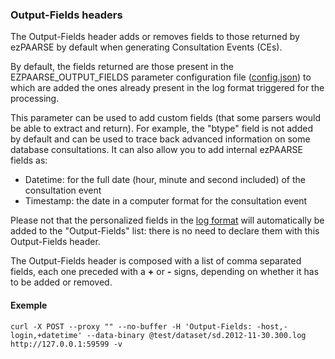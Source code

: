 ### Output-Fields headers ###
The Output-Fields header adds or removes fields to those returned by ezPAARSE by default when generating Consultation Events (CEs).

By default, the fields returned are those present in the EZPAARSE_OUTPUT_FIELDS parameter configuration file ([config.json](https://github.com/ezpaarse-project/ezpaarse/blob/master/config.json#L12)) to which are added the ones already present in the log format triggered for the processing.

This parameter can be used to add custom fields (that some parsers would be able to extract and return). For example, the "btype" field is not added by default and can be used to trace back advanced information on some database consultations.
It can also allow you to add internal ezPAARSE fields as:
- Datetime: for the full date (hour, minute and second included) of the consultation event
- Timestamp: the date in a computer format for the consultation event

Please not that the personalized fields in the [log format](./formats.html) will automatically be added to the "Output-Fields" list: there is no need to declare them with this Output-Fields header.

The Output-Fields header is composed with a list of comma separated fields, each one preceded with a **+** or **-** signs, depending on whether it has to be added or removed.

#### Exemple ####
```shell
curl -X POST --proxy "" --no-buffer -H 'Output-Fields: -host,-login,+datetime' --data-binary @test/dataset/sd.2012-11-30.300.log  http://127.0.0.1:59599 -v
```
